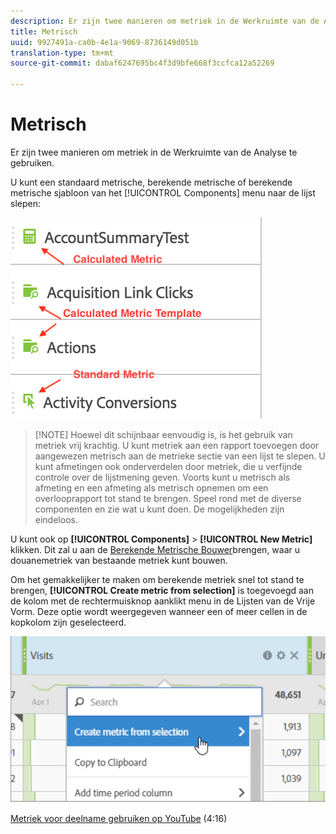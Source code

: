 ```yaml
---
description: Er zijn twee manieren om metriek in de Werkruimte van de Analyse te gebruiken.
title: Metrisch
uuid: 9927491a-ca0b-4e1a-9069-8736149d051b
translation-type: tm+mt
source-git-commit: dabaf6247695bc4f3d9bfe668f3ccfca12a52269

---
```



# Metrisch

Er zijn twee manieren om metriek in de Werkruimte van de Analyse te gebruiken.

U kunt een standaard metrische, berekende metrische of berekende metrische sjabloon van het [!UICONTROL Components] menu naar de lijst slepen:

![](assets/metrics_icons.png)

>[!NOTE] Hoewel dit schijnbaar eenvoudig is, is het gebruik van metriek vrij krachtig. U kunt metriek aan een rapport toevoegen door aangewezen metrisch aan de metrieke sectie van een lijst te slepen. U kunt afmetingen ook onderverdelen door metriek, die u verfijnde controle over de lijstmening geven. Voorts kunt u metrisch als afmeting en een afmeting als metrisch opnemen om een overlooprapport tot stand te brengen. Speel rond met de diverse componenten en zie wat u kunt doen. De mogelijkheden zijn eindeloos.

U kunt ook op **[!UICONTROL Components]** > **[!UICONTROL New Metric]** klikken. Dit zal u aan de [Berekende Metrische Bouwer](https://marketing.adobe.com/resources/help/en_US/analytics/calcmetrics/)brengen, waar u douanemetriek van bestaande metriek kunt bouwen.

Om het gemakkelijker te maken om berekende metriek snel tot stand te brengen, **[!UICONTROL Create metric from selection]** is toegevoegd aan de kolom met de rechtermuisknop aanklikt menu in de Lijsten van de Vrije Vorm. Deze optie wordt weergegeven wanneer een of meer cellen in de kopkolom zijn geselecteerd.

![](assets/calc_metrics.png)

[Metriek voor deelname gebruiken op YouTube](https://www.youtube.com/watch?v=ngmJHcg65o8&amp;list=PL2tCx83mn7GuNnQdYGOtlyCu0V5mEZ8sS&amp;index=32) (4:16)
